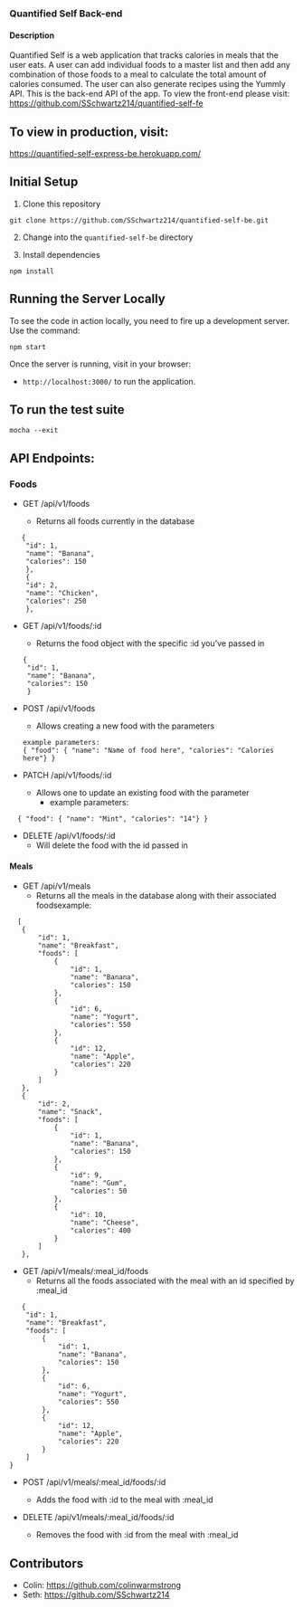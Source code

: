 ### Quantified Self Back-end

#### Description

Quantified Self is a web application that tracks calories in meals that the user eats.  A user can add individual foods to a master list and then add any combination of those foods to a meal to calculate the total amount of calories consumed.  The user can also generate recipes using the Yummly API.  This is the back-end API of the app.  To view the front-end please visit: https://github.com/SSchwartz214/quantified-self-fe


## To view in production, visit:

https://quantified-self-express-be.herokuapp.com/

## Initial Setup

1. Clone this repository 

  ```shell
  git clone https://github.com/SSchwartz214/quantified-self-be.git
  ```
  
2. Change into the `quantified-self-be` directory

3. Install dependencies

  ```shell
  npm install
  ```

## Running the Server Locally

To see the code in action locally, you need to fire up a development server. Use the command:

```shell
npm start
```

Once the server is running, visit in your browser:

* `http://localhost:3000/` to run the application.

## To run the test suite
  
  ```shell
  mocha --exit
  ```

## API Endpoints:

### Foods

* GET /api/v1/foods

  * Returns all foods currently in the database

```
   {
    "id": 1,
    "name": "Banana",
    "calories": 150
    },
    {
    "id": 2,
    "name": "Chicken",
    "calories": 250
    },
```

* GET /api/v1/foods/:id
   * Returns the food object with the specific :id you’ve passed in
   
   ```
   {
    "id": 1,
    "name": "Banana",
    "calories": 150
    }
  ```
  
* POST /api/v1/foods
   * Allows creating a new food with the parameters
   
   ```
   example parameters:
   { "food": { "name": "Name of food here", "calories": "Calories here"} }
   ```
   
* PATCH /api/v1/foods/:id
  * Allows one to update an existing food with the parameter
    * example parameters:
```    
  { "food": { "name": "Mint", "calories": "14"} }
```

* DELETE /api/v1/foods/:id
  * Will delete the food with the id passed in

#### Meals

* GET /api/v1/meals
   * Returns all the meals in the database along with their associated foodsexample:
 ```
   [
    {
        "id": 1,
        "name": "Breakfast",
        "foods": [
            {
                "id": 1,
                "name": "Banana",
                "calories": 150
            },
            {
                "id": 6,
                "name": "Yogurt",
                "calories": 550
            },
            {
                "id": 12,
                "name": "Apple",
                "calories": 220
            }
        ]
    },
    {
        "id": 2,
        "name": "Snack",
        "foods": [
            {
                "id": 1,
                "name": "Banana",
                "calories": 150
            },
            {
                "id": 9,
                "name": "Gum",
                "calories": 50
            },
            {
                "id": 10,
                "name": "Cheese",
                "calories": 400
            }
        ]
    },
```

* GET /api/v1/meals/:meal_id/foods
   * Returns all the foods associated with the meal with an id specified by :meal_id
   
```   
   {
    "id": 1,
    "name": "Breakfast",
    "foods": [
        {
            "id": 1,
            "name": "Banana",
            "calories": 150
        },
        {
            "id": 6,
            "name": "Yogurt",
            "calories": 550
        },
        {
            "id": 12,
            "name": "Apple",
            "calories": 220
        }
    ]
}
```

* POST /api/v1/meals/:meal_id/foods/:id
   * Adds the food with :id to the meal with :meal_id


* DELETE /api/v1/meals/:meal_id/foods/:id
   * Removes the food with :id from the meal with :meal_id

## Contributors

* Colin: https://github.com/colinwarmstrong
* Seth: https://github.com/SSchwartz214
